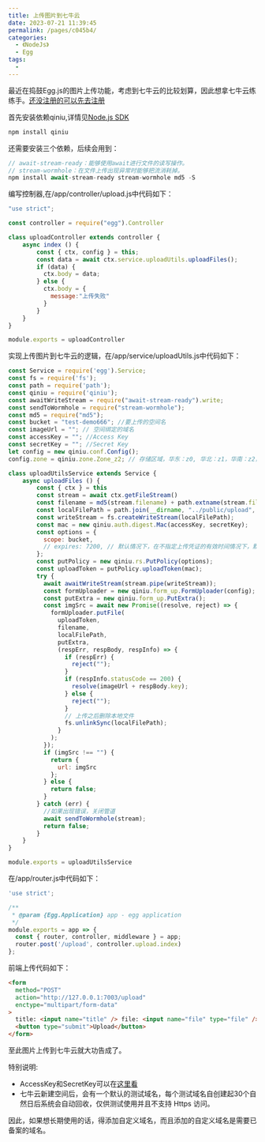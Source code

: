 ```yaml
---
title: 上传图片到七牛云
date: 2023-07-21 11:39:45
permalink: /pages/c045b4/
categories:
  - 《NodeJs》
  - Egg
tags:
  - 
---
```

最近在捣鼓Egg.js的图片上传功能，考虑到七牛云的比较划算，因此想拿七牛云练练手。[还没注册的可以先去注册](https://portal.qiniu.com/)

首先安装依赖qiniu,详情见[Node.js SDK](https://developer.qiniu.com/kodo/1289/nodejs)
```js
npm install qiniu
```
还需要安装三个依赖，后续会用到：
```js
// await-stream-ready：能够使用await进行文件的读写操作。
// stream-wormhole：在文件上传出现异常时能够把流消耗掉。
npm install await-stream-ready stream-wormhole md5 -S
```
编写控制器,在/app/controller/upload.js中代码如下：
```js
"use strict";

const controller = require("egg").Controller

class uploadController extends controller {
	async index () {
		const { ctx, config } = this;
		const data = await ctx.service.uploadUtils.uploadFiles();
		if (data) {
		  ctx.body = data;
		} else {
		  ctx.body = {
		    message:"上传失败"
		  }
		}
	}
}

module.exports = uploadController
```
实现上传图片到七牛云的逻辑，在/app/service/uploadUtils.js中代码如下：
```js
const Service = require('egg').Service;
const fs = require('fs');
const path = require('path');
const qiniu = require('qiniu');
const awaitWriteStream = require("await-stream-ready").write;
const sendToWormhole = require("stream-wormhole");
const md5 = require("md5");
const bucket = "test-demo666"; //要上传的空间名
const imageUrl = ""; // 空间绑定的域名
const accessKey = ""; //Access Key
const secretKey = ""; //Secret Key
let config = new qiniu.conf.Config();
config.zone = qiniu.zone.Zone_z2; // 存储区域，华东：z0, 华北：z1，华南：z2，华美：na0，东南亚：as0

class uploadUtilsService extends Service {
	async uploadFiles () {
		const { ctx } = this
		const stream = await ctx.getFileStream()
		const filename = md5(stream.filename) + path.extname(stream.filename).toLocaleLowerCase();
		const localFilePath = path.join(__dirname, "../public/upload", filename);
		const writeStream = fs.createWriteStream(localFilePath);
		const mac = new qiniu.auth.digest.Mac(accessKey, secretKey);
		const options = {
		  scope: bucket,
		  // expires: 7200, // 默认情况下，在不指定上传凭证的有效时间情况下，默认有效期为1个小时
		};
		const putPolicy = new qiniu.rs.PutPolicy(options);
		const uploadToken = putPolicy.uploadToken(mac);
		try {
		  await awaitWriteStream(stream.pipe(writeStream));
		  const formUploader = new qiniu.form_up.FormUploader(config);
		  const putExtra = new qiniu.form_up.PutExtra();
		  const imgSrc = await new Promise((resolve, reject) => {
		    formUploader.putFile(
		      uploadToken,
		      filename,
		      localFilePath,
		      putExtra,
		      (respErr, respBody, respInfo) => {
		        if (respErr) {
		          reject("");
		        }
		        if (respInfo.statusCode == 200) {
		          resolve(imageUrl + respBody.key);
		        } else {
		          reject("");
		        }
		        // 上传之后删除本地文件
		        fs.unlinkSync(localFilePath);
		      }
		    );
		  });
		  if (imgSrc !== "") {
		    return {
		      url: imgSrc
		    };
		  } else {
		    return false;
		  }
		} catch (err) {
		  //如果出现错误，关闭管道
		  await sendToWormhole(stream);
		  return false;
		}
	}
}

module.exports = uploadUtilsService
```
在/app/router.js中代码如下：
```js
'use strict';

/**
 * @param {Egg.Application} app - egg application
 */
module.exports = app => {
  const { router, controller, middleware } = app;
  router.post('/upload', controller.upload.index)
};
```

前端上传代码如下：
```html
<form
  method="POST"
  action="http://127.0.0.1:7003/upload"
  enctype="multipart/form-data"
>
  title: <input name="title" /> file: <input name="file" type="file" />
  <button type="submit">Upload</button>
</form>
```

至此图片上传到七牛云就大功告成了。

特别说明:<br>
* AccessKey和SecretKey可以在[这里看](https://portal.qiniu.com/user/key)<br>
* 七牛云新建空间后，会有一个默认的测试域名，每个测试域名自创建起30个自然日后系统会自动回收，仅供测试使用并且不支持 Https 访问。

因此，如果想长期使用的话，得添加自定义域名，而且添加的自定义域名是需要已备案的域名。